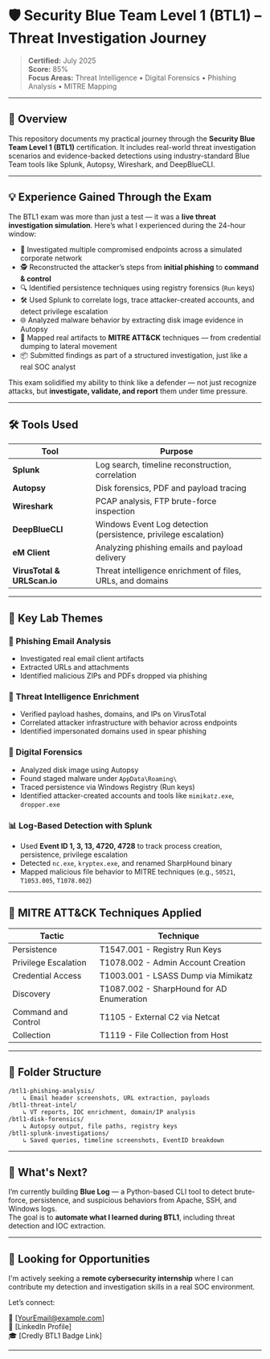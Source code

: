 
# 🛡️ Security Blue Team Level 1 (BTL1) – Threat Investigation Journey

> **Certified:** July 2025  
> **Score:** 85%  
> **Focus Areas:** Threat Intelligence • Digital Forensics • Phishing Analysis • MITRE Mapping

---

## 📌 Overview

This repository documents my practical journey through the **Security Blue Team Level 1 (BTL1)** certification. It includes real-world threat investigation scenarios and evidence-backed detections using industry-standard Blue Team tools like Splunk, Autopsy, Wireshark, and DeepBlueCLI.

---

## 💡 Experience Gained Through the Exam

The BTL1 exam was more than just a test — it was a **live threat investigation simulation**. Here’s what I experienced during the 24-hour window:

- 🧩 Investigated multiple compromised endpoints across a simulated corporate network
- 🕵️ Reconstructed the attacker’s steps from **initial phishing** to **command & control**
- 🔍 Identified persistence techniques using registry forensics (`Run` keys)
- 🛠️ Used Splunk to correlate logs, trace attacker-created accounts, and detect privilege escalation
- 🌐 Analyzed malware behavior by extracting disk image evidence in Autopsy
- 🧠 Mapped real artifacts to **MITRE ATT&CK** techniques — from credential dumping to lateral movement
- 📦 Submitted findings as part of a structured investigation, just like a real SOC analyst

This exam solidified my ability to think like a defender — not just recognize attacks, but **investigate, validate, and report** them under time pressure.

---

## 🛠️ Tools Used

| Tool | Purpose |
|------|---------|
| **Splunk** | Log search, timeline reconstruction, correlation |
| **Autopsy** | Disk forensics, PDF and payload tracing |
| **Wireshark** | PCAP analysis, FTP brute-force inspection |
| **DeepBlueCLI** | Windows Event Log detection (persistence, privilege escalation) |
| **eM Client** | Analyzing phishing emails and payload delivery |
| **VirusTotal & URLScan.io** | Threat intelligence enrichment of files, URLs, and domains |

---

## 🧪 Key Lab Themes

### 📧 Phishing Email Analysis
- Investigated real email client artifacts
- Extracted URLs and attachments
- Identified malicious ZIPs and PDFs dropped via phishing

### 🧠 Threat Intelligence Enrichment
- Verified payload hashes, domains, and IPs on VirusTotal
- Correlated attacker infrastructure with behavior across endpoints
- Identified impersonated domains used in spear phishing

### 💾 Digital Forensics
- Analyzed disk image using Autopsy
- Found staged malware under `AppData\Roaming\`
- Traced persistence via Windows Registry (Run keys)
- Identified attacker-created accounts and tools like `mimikatz.exe`, `dropper.exe`

### 📊 Log-Based Detection with Splunk
- Used **Event ID 1, 3, 13, 4720, 4728** to track process creation, persistence, privilege escalation
- Detected `nc.exe`, `kryptex.exe`, and renamed SharpHound binary
- Mapped malicious file behavior to MITRE techniques (e.g., `S0521`, `T1053.005`, `T1078.002`)

---

## 🧠 MITRE ATT&CK Techniques Applied

| Tactic | Technique |
|--------|-----------|
| Persistence | T1547.001 - Registry Run Keys |
| Privilege Escalation | T1078.002 - Admin Account Creation |
| Credential Access | T1003.001 - LSASS Dump via Mimikatz |
| Discovery | T1087.002 - SharpHound for AD Enumeration |
| Command and Control | T1105 - External C2 via Netcat |
| Collection | T1119 - File Collection from Host |

---

## 📂 Folder Structure

```
/btl1-phishing-analysis/
    ↳ Email header screenshots, URL extraction, payloads
/btl1-threat-intel/
    ↳ VT reports, IOC enrichment, domain/IP analysis
/btl1-disk-forensics/
    ↳ Autopsy output, file paths, registry keys
/btl1-splunk-investigations/
    ↳ Saved queries, timeline screenshots, EventID breakdown
```

---

## 🚀 What's Next?

I’m currently building **Blue Log** — a Python-based CLI tool to detect brute-force, persistence, and suspicious behaviors from Apache, SSH, and Windows logs.  
The goal is to **automate what I learned during BTL1**, including threat detection and IOC extraction.

---

## 💼 Looking for Opportunities

I'm actively seeking a **remote cybersecurity internship** where I can contribute my detection and investigation skills in a real SOC environment.

Let’s connect:

📧 [YourEmail@example.com]  
🔗 [LinkedIn Profile]  
🎓 [Credly BTL1 Badge Link]

---
